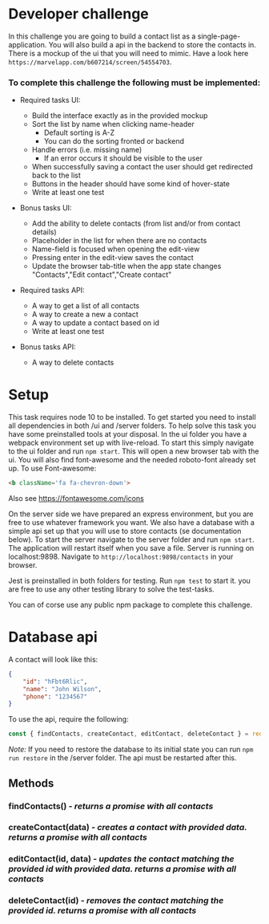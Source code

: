 # Developer challenge
In this challenge you are going to build a contact list as a single-page-application. You will also build a api in the backend to store the contacts in. There is a mockup of the ui that you will need to mimic. Have a look here `https://marvelapp.com/b607214/screen/54554703`.

### To complete this challenge the following must be implemented:
* Required tasks UI:

	* Build the interface exactly as in the provided mockup
	* Sort the list by name when clicking name-header
		* Default sorting is A-Z
		* You can do the sorting fronted or backend
	* Handle errors (i.e. missing name)
		* If an error occurs it should be visible to the user
	* When successfully saving a contact the user should get redirected back to the list
	* Buttons in the header should have some kind of hover-state
	* Write at least one test

* Bonus tasks UI:

	* Add the ability to delete contacts (from list and/or from contact details)
	* Placeholder in the list for when there are no contacts
	* Name-field is focused when opening the edit-view
	* Pressing enter in the edit-view saves the contact
	* Update the browser tab-title when the app state changes "Contacts","Edit contact","Create contact"

* Required tasks API:

	* A way to get a list of all contacts
	* A way to create a new a contact
	* A way to update a contact based on id
	* Write at least one test

* Bonus tasks API:

	* A way to delete contacts


# Setup
This task requires node 10 to be installed. To get started you need to install all dependencies in both /ui and /server folders. To help solve this task you have some preinstalled tools at your disposal. In the ui folder you have a webpack environment set up with live-reload. To start this simply navigate to the ui folder and run `npm start`. This will open a new browser tab with the ui. You will also find font-awesome and the needed roboto-font already set up. To use Font-awesome:	
```html
<b className='fa fa-chevron-down'>
```
Also see https://fontawesome.com/icons

On the server side we have prepared an express environment, but you are free to use whatever framework you want. We also have a database with a simple api set up that you will use to store contacts (se documentation below). To start the server navigate to the server folder and run `npm start`. The application will restart itself when you save a file. Server is running on localhost:9898. Navigate to `http://localhost:9898/contacts` in your browser.

Jest is preinstalled in both folders for testing. Run `npm test` to start it. you are free to use any other testing library to solve the test-tasks.

You can of corse use any public npm package to complete this challenge.

# Database api
A contact will look like this:
```json
{
	"id": "hFbt6Rlic",
	"name": "John Wilson",
	"phone": "1234567"
}
```

To use the api, require the following:
```javascript
const { findContacts, createContact, editContact, deleteContact } = require('./database');
```

*Note:*
If you need to restore the database to its initial state you can run `npm run restore` in the /server folder. The api must be restarted after this.

## Methods

### findContacts() - *returns a promise with all contacts*

### createContact(**data**) - *creates a contact with provided **data**. returns a promise with all contacts*

### editContact(**id**, **data**) - *updates the contact matching the provided **id** with provided **data**. returns a promise with all contacts*

### deleteContact(**id**) - *removes the contact matching the provided **id**. returns a promise with all contacts*
